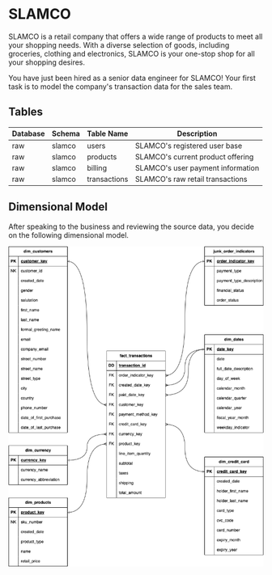 # SLAMCO

SLAMCO is a retail company that offers a wide range of products to meet all your
shopping needs. With a diverse selection of goods, including groceries,
clothing and electronics, SLAMCO is your one-stop shop for all your shopping
desires.

You have just been hired as a senior data engineer for SLAMCO! Your first task
is to model the company's transaction data for the sales team.

## Tables

| Database | Schema | Table Name   | Description                       |
| -------- | ------ | ------------ | -----------                       |
| raw      | slamco | users        | SLAMCO's registered user base     |
| raw      | slamco | products     | SLAMCO's current product offering |
| raw      | slamco | billing      | SLAMCO's user payment information |
| raw      | slamco | transactions | SLAMCO's raw retail transactions  |

## Dimensional Model

After speaking to the business and reviewing the source data, you decide on the
following dimensional model.

![Your sales dimensional model](./assets/readme_sales_model.drawio.png)
